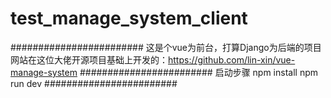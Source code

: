 # test_manage_system_client

########################
这是个vue为前台，打算Django为后端的项目
网站在这位大佬开源项目基础上开发的：https://github.com/lin-xin/vue-manage-system
########################
启动步骤
npm install
npm run dev
########################
